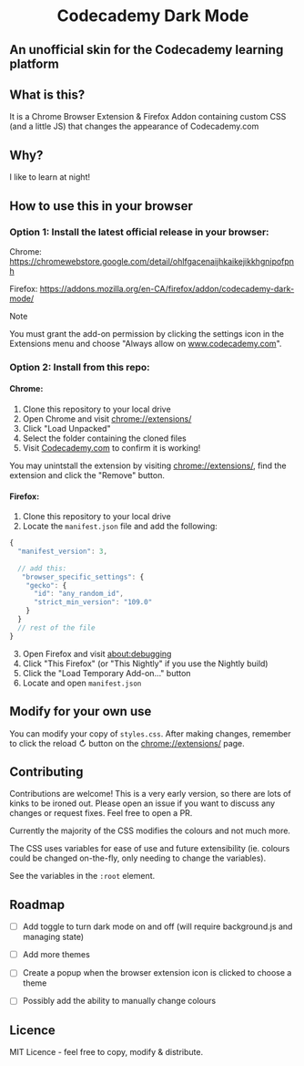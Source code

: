 <h1 style="text-align: center">Codecademy Dark Mode</h1>

<h2>An unofficial skin for the Codecademy learning platform</h2>


## What is this?

It is a Chrome Browser Extension & Firefox Addon containing custom CSS (and a little JS) that changes the appearance of Codecademy.com

## Why?

I like to learn at night!

## How to use this in your browser

### Option 1: Install the latest official release in your browser:

Chrome: https://chromewebstore.google.com/detail/ohlfgacenaijhkaikejikkhgnipofpnh

Firefox: https://addons.mozilla.org/en-CA/firefox/addon/codecademy-dark-mode/

> [!Note]
> You must grant the add-on permission by clicking the settings icon in the Extensions menu and choose "Always allow on www.codecademy.com".

### Option 2: Install from this repo:

#### Chrome:

1. Clone this repository to your local drive
2. Open Chrome and visit [chrome://extensions/](chrome://extensions/)
3. Click "Load Unpacked" 
4. Select the folder containing the cloned files
5. Visit [Codecademy.com](https://codecademy.com) to confirm it is working!

You may unintstall the extension by visiting [chrome://extensions/](chrome://extensions/), find the extension and click the "Remove" button.

#### Firefox:

1. Clone this repository to your local drive
2. Locate the `manifest.json` file and add the following:

```js
{
  "manifest_version": 3,
  
  // add this:
   "browser_specific_settings": {
    "gecko": {
      "id": "any_random_id",
      "strict_min_version": "109.0"
    }
  }
  // rest of the file  
}
```

3. Open Firefox and visit [about:debugging](about:debugging)
4. Click "This Firefox" (or "This Nightly" if you use the Nightly build)
5. Click the "Load Temporary Add-on..." button
6. Locate and open `manifest.json`


## Modify for your own use

You can modify your copy of `styles.css`. After making changes, remember to click the reload ↻ button on the [chrome://extensions/](chrome://extensions/) page.

## Contributing

Contributions are welcome! This is a very early version, so there are lots of kinks to be ironed out. Please open an issue if you want to discuss any changes or request fixes. Feel free to open a PR.

Currently the majority of the CSS modifies the colours and not much more.

The CSS uses variables for ease of use and future extensibility (ie. colours could be changed on-the-fly, only needing to change the variables).

See the variables in the `:root` element.

## Roadmap

- [ ] Add toggle to turn dark mode on and off (will require background.js and managing state)
- [ ] Add more themes
- [ ] Create a popup when the browser extension icon is clicked to choose a theme
- [ ] Possibly add the ability to manually change colours


## Licence

MIT Licence - feel free to copy, modify & distribute.
